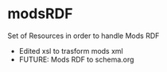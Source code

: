 modsRDF
=======

Set of Resources in order to handle Mods RDF

* Edited xsl to trasform mods xml
* FUTURE: Mods RDF to schema.org
